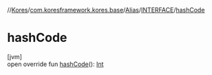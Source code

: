 //[Kores](../../../../index.md)/[com.koresframework.kores.base](../../index.md)/[Alias](../index.md)/[INTERFACE](index.md)/[hashCode](hash-code.md)

# hashCode

[jvm]\
open override fun [hashCode](hash-code.md)(): [Int](https://kotlinlang.org/api/latest/jvm/stdlib/kotlin/-int/index.html)
